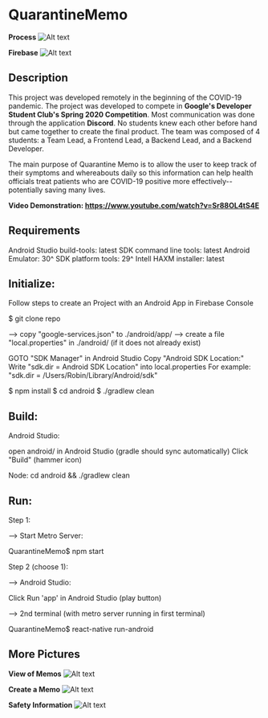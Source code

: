 # QuarantineMemo

**Process**
![Alt text](/images/process.png?raw=true "Process")

**Firebase**
![Alt text](/images/db.png?raw=true "DB")

Description
------------
This project was developed remotely in the beginning of the COVID-19 pandemic. The project was developed to compete in **Google's Developer Student Club's Spring 2020 Competition**. Most communication was done through the application **Discord**. No students knew each other before hand but came together to create the final product. The team was composed of 4 students: a Team Lead, a Frontend Lead, a Backend Lead, and a Backend Developer.

The main purpose of Quarantine Memo is to allow the user to keep track of their symptoms and whereabouts daily so this information can help health officials treat patients who are COVID-19 positive more effectively--potentially saving many lives.

**Video Demonstration: https://www.youtube.com/watch?v=Sr88OL4tS4E**

Requirements 
------------

Android Studio
build-tools: latest
SDK command line tools: latest
Android Emulator: 30^
SDK platform tools: 29^
Intell HAXM installer: latest

Initialize:
-----------
Follow steps to create an Project with an Android App in Firebase Console  

$ git clone repo

--> copy "google-services.json" to ./android/app/
--> create a file "local.properties" in ./android/ (if it does not already exist)

GOTO "SDK Manager" in Android Studio
Copy "Android SDK Location:"
Write "sdk.dir = Android SDK Location" into local.properties
    For example: "sdk.dir = /Users/Robin/Library/Android/sdk"

$ npm install
$ cd android 
$ ./gradlew clean

Build:
--------
Android Studio:

open android/ in Android Studio (gradle should sync automatically)
Click "Build" (hammer icon)

Node:
cd android && ./gradlew clean

Run:
---------
Step 1:

--> Start Metro Server:

  QuarantineMemo$ npm start 

Step 2 (choose 1):

  --> Android Studio:

  Click Run 'app' in Android Studio (play button)

  --> 2nd terminal (with metro server running in first terminal)
  
  QuarantineMemo$ react-native run-android
  
  ## More Pictures
  
  **View of Memos**
  ![Alt text](/images/memo1.png?raw=true "View of Memos")
  
  **Create a Memo**
  ![Alt text](/images/memo2.png?raw=true "Create a Memo")
  
  **Safety Information**
  ![Alt text](/images/memo3.png?raw=true "Safety Information")
